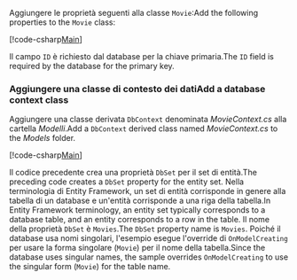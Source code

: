 <span data-ttu-id="b1d2b-101">Aggiungere le proprietà seguenti alla classe `Movie`:</span><span class="sxs-lookup"><span data-stu-id="b1d2b-101">Add the following properties to the `Movie` class:</span></span>

[!code-csharp[Main](../../tutorials/razor-pages/razor-pages-start/sample/RazorPagesMovie/Models/MovieNoEF.cs?name=snippet_MovieNoEF)]

<span data-ttu-id="b1d2b-102">Il campo `ID` è richiesto dal database per la chiave primaria.</span><span class="sxs-lookup"><span data-stu-id="b1d2b-102">The `ID` field is required by the database for the primary key.</span></span>

<a name="dc"></a>
### <a name="add-a-database-context-class"></a><span data-ttu-id="b1d2b-103">Aggiungere una classe di contesto dei dati</span><span class="sxs-lookup"><span data-stu-id="b1d2b-103">Add a database context class</span></span>

<span data-ttu-id="b1d2b-104">Aggiungere una classe derivata `DbContext` denominata *MovieContext.cs* alla cartella *Modelli*.</span><span class="sxs-lookup"><span data-stu-id="b1d2b-104">Add a `DbContext` derived class named *MovieContext.cs* to the *Models* folder.</span></span>

[!code-csharp[Main](../../tutorials/razor-pages/razor-pages-start/sample/RazorPagesMovie/Models/MovieContext.cs?range=1-12,14-17,19-21)]

<span data-ttu-id="b1d2b-105">Il codice precedente crea una proprietà `DbSet` per il set di entità.</span><span class="sxs-lookup"><span data-stu-id="b1d2b-105">The preceding code creates a `DbSet` property for the entity set.</span></span> <span data-ttu-id="b1d2b-106">Nella terminologia di Entity Framework, un set di entità corrisponde in genere alla tabella di un database e un'entità corrisponde a una riga della tabella.</span><span class="sxs-lookup"><span data-stu-id="b1d2b-106">In Entity Framework terminology, an entity set typically corresponds to a database table, and an entity corresponds to a row in the table.</span></span> <span data-ttu-id="b1d2b-107">Il nome della proprietà `DbSet` è `Movies`.</span><span class="sxs-lookup"><span data-stu-id="b1d2b-107">The `DbSet` property name is `Movies`.</span></span> <span data-ttu-id="b1d2b-108">Poiché il database usa nomi singolari, l'esempio esegue l'override di `OnModelCreating` per usare la forma singolare (`Movie`) per il nome della tabella.</span><span class="sxs-lookup"><span data-stu-id="b1d2b-108">Since the database uses singular names, the sample overrides `OnModelCreating` to use the singular form (`Movie`) for the table name.</span></span>
